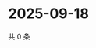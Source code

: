 # 2025-09-18

共 0 条

<!-- BEGIN ZHIHUVIDEO -->
<!-- 最后更新时间 Thu Sep 18 2025 11:24:08 GMT+0800 (China Standard Time) -->

<!-- END ZHIHUVIDEO -->
